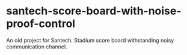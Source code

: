 # santech-score-board-with-noise-proof-control
An old project for Santech. Stadium score board withstanding noisy communication channel.

